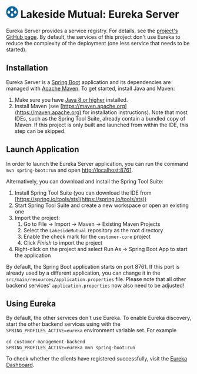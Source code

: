 # ![Lakeside Mutual Logo](../resources/logo-32x32.png) Lakeside Mutual: Eureka Server

Eureka Server provides a service registry. For details, see the [project's GitHub page](https://github.com/Netflix/eureka/wiki/Eureka-at-a-glance). By default, the services of this project don't use Eureka to reduce the complexity of the deployment (one less service that needs to be started).

## Installation

Eureka Server is a [Spring Boot](https://projects.spring.io/spring-boot/) application and its dependencies are managed
with [Apache Maven](https://maven.apache.org/). To get started, install Java and Maven:

1. Make sure you have [Java 8 or higher](https://adoptium.net/) installed.
2. Install Maven (see [https://maven.apache.org](https://maven.apache.org) for installation instructions). Note that most IDEs, such as the Spring Tool Suite, already contain a bundled copy of Maven. If this project is only built and launched from within the IDE, this step can be skipped.

## Launch Application

In order to launch the Eureka Server application, you can run the command `mvn spring-boot:run` and open [http://localhost:8761](http://localhost:8761). 

Alternatively, you can download and install the Spring Tool Suite:

1. Install Spring Tool Suite (you can download the IDE from [https://spring.io/tools/sts](https://spring.io/tools/sts))
2. Start Spring Tool Suite and create a new workspace or open an existing one
3. Import the project:<br>
      1. Go to File -> Import -> Maven -> Existing Maven Projects
      2. Select the `LakesideMutual` repository as the root directory
      3. Enable the check mark for the `customer-core` project
      4. Click *Finish* to import the project
4. Right-click on the project and select Run As -> Spring Boot App to start the application

By default, the Spring Boot application starts on port 8761. If this port is already used by a different application, you can change it in the 
`src/main/resources/application.properties` file. Please note that all other backend services' `application.properties` now also need to be adjusted!

## Using Eureka

By default, the other services don't use Eureka. To enable Eureka discovery, start the other backend services using with the `SPRING_PROFILES_ACTIVE=eureka` environment variable set. For example 

```
cd customer-management-backend
SPRING_PROFILES_ACTIVE=eureka mvn spring-boot:run
```

To check whether the clients have registered successfully, visit the [Eureka Dashboard](http://localhost:8761).